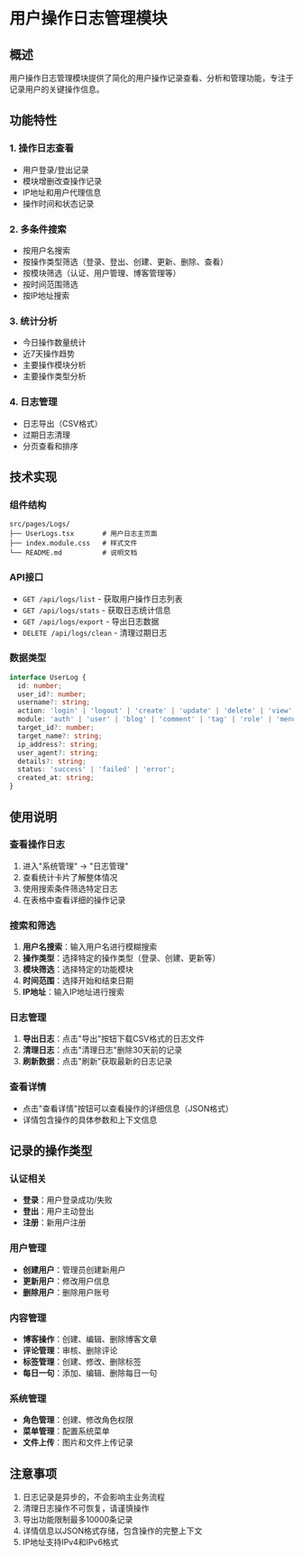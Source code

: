 # 用户操作日志管理模块

## 概述

用户操作日志管理模块提供了简化的用户操作记录查看、分析和管理功能，专注于记录用户的关键操作信息。

## 功能特性

### 1. 操作日志查看

- 用户登录/登出记录
- 模块增删改查操作记录
- IP地址和用户代理信息
- 操作时间和状态记录

### 2. 多条件搜索

- 按用户名搜索
- 按操作类型筛选（登录、登出、创建、更新、删除、查看）
- 按模块筛选（认证、用户管理、博客管理等）
- 按时间范围筛选
- 按IP地址搜索

### 3. 统计分析

- 今日操作数量统计
- 近7天操作趋势
- 主要操作模块分析
- 主要操作类型分析

### 4. 日志管理

- 日志导出（CSV格式）
- 过期日志清理
- 分页查看和排序

## 技术实现

### 组件结构

```
src/pages/Logs/
├── UserLogs.tsx       # 用户日志主页面
├── index.module.css   # 样式文件
└── README.md          # 说明文档
```

### API接口

- `GET /api/logs/list` - 获取用户操作日志列表
- `GET /api/logs/stats` - 获取日志统计信息
- `GET /api/logs/export` - 导出日志数据
- `DELETE /api/logs/clean` - 清理过期日志

### 数据类型

```typescript
interface UserLog {
  id: number;
  user_id?: number;
  username?: string;
  action: 'login' | 'logout' | 'create' | 'update' | 'delete' | 'view';
  module: 'auth' | 'user' | 'blog' | 'comment' | 'tag' | 'role' | 'menu' | 'daySentence' | 'upload';
  target_id?: number;
  target_name?: string;
  ip_address?: string;
  user_agent?: string;
  details?: string;
  status: 'success' | 'failed' | 'error';
  created_at: string;
}
```

## 使用说明

### 查看操作日志

1. 进入"系统管理" -> "日志管理"
2. 查看统计卡片了解整体情况
3. 使用搜索条件筛选特定日志
4. 在表格中查看详细的操作记录

### 搜索和筛选

1. **用户名搜索**：输入用户名进行模糊搜索
2. **操作类型**：选择特定的操作类型（登录、创建、更新等）
3. **模块筛选**：选择特定的功能模块
4. **时间范围**：选择开始和结束日期
5. **IP地址**：输入IP地址进行搜索

### 日志管理

1. **导出日志**：点击"导出"按钮下载CSV格式的日志文件
2. **清理日志**：点击"清理日志"删除30天前的记录
3. **刷新数据**：点击"刷新"获取最新的日志记录

### 查看详情

- 点击"查看详情"按钮可以查看操作的详细信息（JSON格式）
- 详情包含操作的具体参数和上下文信息

## 记录的操作类型

### 认证相关

- **登录**：用户登录成功/失败
- **登出**：用户主动登出
- **注册**：新用户注册

### 用户管理

- **创建用户**：管理员创建新用户
- **更新用户**：修改用户信息
- **删除用户**：删除用户账号

### 内容管理

- **博客操作**：创建、编辑、删除博客文章
- **评论管理**：审核、删除评论
- **标签管理**：创建、修改、删除标签
- **每日一句**：添加、编辑、删除每日一句

### 系统管理

- **角色管理**：创建、修改角色权限
- **菜单管理**：配置系统菜单
- **文件上传**：图片和文件上传记录

## 注意事项

1. 日志记录是异步的，不会影响主业务流程
2. 清理日志操作不可恢复，请谨慎操作
3. 导出功能限制最多10000条记录
4. 详情信息以JSON格式存储，包含操作的完整上下文
5. IP地址支持IPv4和IPv6格式
